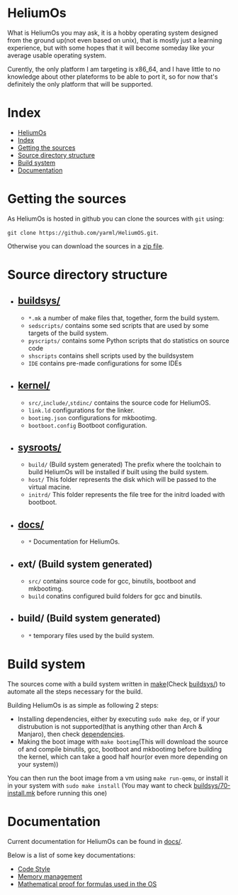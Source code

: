# HeliumOs
What is HeliumOs you may ask, it is a hobby operating system designed from
the ground up(not even based on unix), that is mostly just a learning
experience, but with some hopes that it will become
someday like your average usable operating system.

Curently, the only platform I am targeting is x86_64, and I have little to no
knowledge about other plateforms to be able to port it, so for now that's
definitely the only platform that will be supported.

# Index
- [HeliumOs](#heliumos)
- [Index](#index)
- [Getting the sources](#getting-the-sources)
- [Source directory structure](#source-directory-structure)
- [Build system](#build-system)
- [Documentation](#documentation)

# Getting the sources
As HeliumOs is hosted in github you can clone the sources with `git` using:

`git clone https://github.com/yarml/HeliumOS.git`.

Otherwise you can download the sources in a [zip file].


# Source directory structure
* ## [buildsys/]
  * `*.mk` a number of make files that, together, form the build system.
  * `sedscripts/` contains some sed scripts that are used by some targets of
 the build system.
  * `pyscripts/` contains some Python scripts that do statistics on source code
  * `shscripts` contains shell scripts used by the buildsystem
  * `IDE` contains pre-made configurations for some IDEs

* ## [kernel/]
  * `src/`,`include/`,`stdinc/` contains the source code for HeliumOS.
  * `link.ld` configurations for the linker.
  * `bootimg.json` configurations for mkbootimg.
  * `bootboot.config` Bootboot configuration.

* ## [sysroots/]
  * `build/` (Build system generated) The prefix where the toolchain to build
    HeliumOs will be installed if built using the build system.
  * `host/` This folder represents the disk which will be passed to the
  virtual macine.
  * `initrd/` This folder represents the file tree for the initrd
  loaded with bootboot.

* ## [docs/]
  * `*` Documentation for HeliumOs.

* ## ext/ (Build system generated)
  * `src/` contains source code for gcc, binutils, bootboot and mkbootimg.
  * `build` conatins configured build folders for gcc and binutils.

* ## build/ (Build system generated)
  * `*` temporary files used by the build system.

# Build system
The sources come with a build system written in [make](Check [buildsys/])
to automate all the steps necessary for the build.

Building HeliumOs is as simple as following 2 steps:
* Installing dependencies, either by executing `sudo make dep`, or if your
distrubution is not supported(that is anything other than Arch & Manjaro),
then check [dependencies].
* Making the boot image with `make bootimg`(This will download the source of
and compile binutils, gcc, bootboot and mkbootimg before building the kernel,
which can take a good half hour(or even more depending on your system))

You can then run the boot image from a vm using `make run-qemu`, or install
it in your system with `sudo make install`
(You may want to check [buildsys/70-install.mk] before running this one)

# Documentation
Current documentation for HeliumOs can be found in [docs/].

Below is a list of some key documentations:
* [Code Style]
* [Memory management]
* [Mathematical proof for formulas used in the OS]

<!-- Raw links  -->
[buildsys/]: buildsys/
[kernel/]: kernel/
[sysroots/]: sysroots/
[docs/]: docs/
[buildsys/70-install.mk]: buildsys/70-install.mk

<!-- Named links  -->
[dependencies]: docs/Dependencies.md
[Code Style]: docs/Code-Style.md
[Memory management]: docs/Memory.md
[Mathematical proof for formulas used in the OS]: docs/Math.md

<!-- External links  -->
[make]: https://en.wikipedia.org/wiki/Make_(software)
[zip file]: https://github.com/YavaCoco/HeliumOS/archive/refs/heads/master.zip
